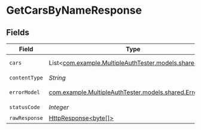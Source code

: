 # GetCarsByNameResponse


## Fields

| Field                                                                                                                    | Type                                                                                                                     | Required                                                                                                                 | Description                                                                                                              |
| ------------------------------------------------------------------------------------------------------------------------ | ------------------------------------------------------------------------------------------------------------------------ | ------------------------------------------------------------------------------------------------------------------------ | ------------------------------------------------------------------------------------------------------------------------ |
| `cars`                                                                                                                   | List<[com.example.MultipleAuthTester.models.shared.Car](../../models/shared/Car.md)>                                     | :heavy_minus_sign:                                                                                                       | car response                                                                                                             |
| `contentType`                                                                                                            | *String*                                                                                                                 | :heavy_check_mark:                                                                                                       | N/A                                                                                                                      |
| `errorModel`                                                                                                             | [com.example.MultipleAuthTester.models.shared.ErrorModel](../../models/shared/ErrorModel.md)                             | :heavy_minus_sign:                                                                                                       | error payload                                                                                                            |
| `statusCode`                                                                                                             | *Integer*                                                                                                                | :heavy_check_mark:                                                                                                       | N/A                                                                                                                      |
| `rawResponse`                                                                                                            | [HttpResponse<byte[]>](https://docs.oracle.com/en/java/javase/11/docs/api/java.net.http/java/net/http/HttpResponse.html) | :heavy_minus_sign:                                                                                                       | N/A                                                                                                                      |